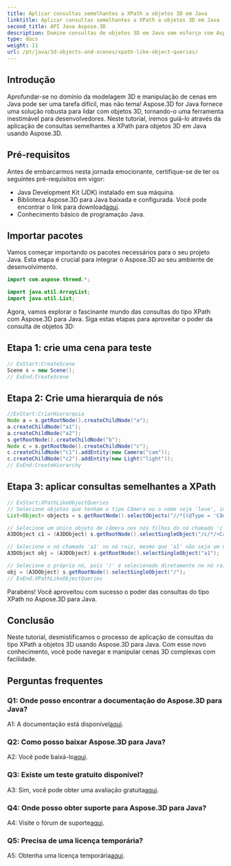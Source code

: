 ```yaml
---
title: Aplicar consultas semelhantes a XPath a objetos 3D em Java
linktitle: Aplicar consultas semelhantes a XPath a objetos 3D em Java
second_title: API Java Aspose.3D
description: Domine consultas de objetos 3D em Java sem esforço com Aspose.3D. Aplique consultas semelhantes a XPath, manipule cenas e eleve seu desenvolvimento 3D.
type: docs
weight: 11
url: /pt/java/3d-objects-and-scenes/xpath-like-object-queries/
---
```

## Introdução

Aprofundar-se no domínio da modelagem 3D e manipulação de cenas em Java pode ser uma tarefa difícil, mas não tema! Aspose.3D for Java fornece uma solução robusta para lidar com objetos 3D, tornando-o uma ferramenta inestimável para desenvolvedores. Neste tutorial, iremos guiá-lo através da aplicação de consultas semelhantes a XPath para objetos 3D em Java usando Aspose.3D.

## Pré-requisitos

Antes de embarcarmos nesta jornada emocionante, certifique-se de ter os seguintes pré-requisitos em vigor:

- Java Development Kit (JDK) instalado em sua máquina.
-  Biblioteca Aspose.3D para Java baixada e configurada. Você pode encontrar o link para download[aqui](https://releases.aspose.com/3d/java/).
- Conhecimento básico de programação Java.

## Importar pacotes

Vamos começar importando os pacotes necessários para o seu projeto Java. Esta etapa é crucial para integrar o Aspose.3D ao seu ambiente de desenvolvimento.

```java
import com.aspose.threed.*;

import java.util.ArrayList;
import java.util.List;
```

Agora, vamos explorar o fascinante mundo das consultas do tipo XPath com Aspose.3D para Java. Siga estas etapas para aproveitar o poder da consulta de objetos 3D:

## Etapa 1: crie uma cena para teste

```java
// ExStart:CreateScene
Scene s = new Scene();
// ExEnd:CreateScene
```

## Etapa 2: Crie uma hierarquia de nós

```java
//ExStart:CriarHierarquia
Node a = s.getRootNode().createChildNode("a");
a.createChildNode("a1");
a.createChildNode("a2");
s.getRootNode().createChildNode("b");
Node c = s.getRootNode().createChildNode("c");
c.createChildNode("c1").addEntity(new Camera("cam"));
c.createChildNode("c2").addEntity(new Light("light"));
// ExEnd:CreateHierarchy
```

## Etapa 3: aplicar consultas semelhantes a XPath

```java
// ExStart:XPathLikeObjectQueries
// Selecione objetos que tenham o tipo Câmera ou o nome seja 'leve', independentemente de sua localização.
List<Object> objects = s.getRootNode().selectObjects("//*[(@Type = 'Câmera') ou (@Name = 'luz')]");

// Selecione um único objeto de câmera nos nós filhos do nó chamado 'c' no nó raiz
A3DObject c1 = (A3DObject) s.getRootNode().selectSingleObject("/c/*/<Camera>");

// Selecione o nó chamado 'a1' no nó raiz, mesmo que 'a1' não seja um nó filho direto
A3DObject obj = (A3DObject) s.getRootNode().selectSingleObject("a1");

// Selecione o próprio nó, pois '/' é selecionado diretamente no nó raiz
obj = (A3DObject) s.getRootNode().selectSingleObject("/");
// ExEnd:XPathLikeObjectQueries
```

Parabéns! Você aproveitou com sucesso o poder das consultas do tipo XPath no Aspose.3D para Java.

## Conclusão

Neste tutorial, desmistificamos o processo de aplicação de consultas do tipo XPath a objetos 3D usando Aspose.3D para Java. Com esse novo conhecimento, você pode navegar e manipular cenas 3D complexas com facilidade.

## Perguntas frequentes

### Q1: Onde posso encontrar a documentação do Aspose.3D para Java?

 A1: A documentação está disponível[aqui](https://reference.aspose.com/3d/java/).

### Q2: Como posso baixar Aspose.3D para Java?

 A2: Você pode baixá-lo[aqui](https://releases.aspose.com/3d/java/).

### Q3: Existe um teste gratuito disponível?

 A3: Sim, você pode obter uma avaliação gratuita[aqui](https://releases.aspose.com/).

### Q4: Onde posso obter suporte para Aspose.3D para Java?

 A4: Visite o fórum de suporte[aqui](https://forum.aspose.com/c/3d/18).

### Q5: Precisa de uma licença temporária?

 A5: Obtenha uma licença temporária[aqui](https://purchase.aspose.com/temporary-license/).